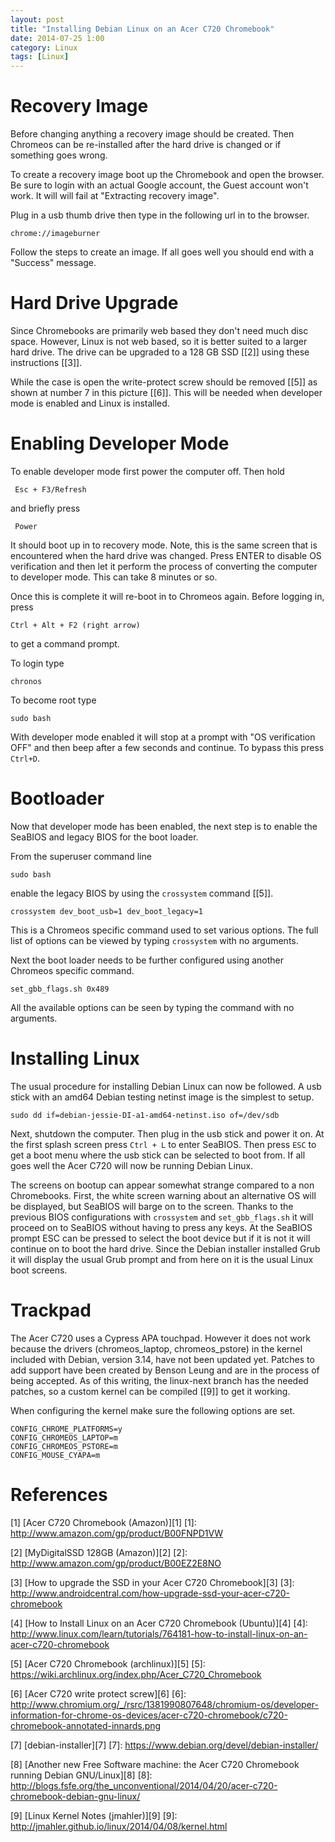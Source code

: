 ```yaml
---
layout: post
title: "Installing Debian Linux on an Acer C720 Chromebook"
date: 2014-07-25 1:00
category: Linux
tags: [Linux]
---
```


# Recovery Image

Before changing anything a recovery image should be created.  Then
Chromeos can be re-installed after the hard drive is changed or if
something goes wrong.

To create a recovery image boot up the Chromebook and open the browser.
Be sure to login with an actual Google account, the Guest account won't
work.  It will will fail at "Extracting recovery image".

Plug in a usb thumb drive then type in the following url in to the
browser.

    chrome://imageburner

Follow the steps to create an image.  If all goes well you should end
with a "Success" message.

# Hard Drive Upgrade

Since Chromebooks are primarily web based they don't need much disc
space.  However, Linux is not web based, so it is better suited to
a larger hard drive.  The drive can be upgraded to a 128 GB SSD [[2]]
using these instructions [[3]].

While the case is open the write-protect screw should be removed [[5]]
as shown at number 7 in this picture [[6]].  This will be needed when
developer mode is enabled and Linux is installed.

# Enabling Developer Mode

To enable developer mode first power the computer off.  Then hold

     Esc + F3/Refresh

and briefly press

     Power

It should boot up in to recovery mode.  Note, this is the same screen
that is encountered when the hard drive was changed.  Press ENTER to
disable OS verification and then let it perform the process of
converting the computer to developer mode.  This can take 8 minutes or
so.

Once this is complete it will re-boot in to Chromeos again.
Before logging in, press

    Ctrl + Alt + F2 (right arrow)

to get a command prompt.

To login type

    chronos

To become root type

    sudo bash

With developer mode enabled it will stop at a prompt with "OS
verification OFF" and then beep after a few seconds and continue.  To
bypass this press `Ctrl+D`.

# Bootloader

Now that developer mode has been enabled, the next step is to enable
the SeaBIOS and legacy BIOS for the boot loader.

From the superuser command line

    sudo bash

enable the legacy BIOS by using the `crossystem` command [[5]].

    crossystem dev_boot_usb=1 dev_boot_legacy=1

This is a Chromeos specific command used to set various options.  The
full list of options can be viewed by typing `crossystem` with no
arguments.

Next the boot loader needs to be further configured using another
Chromeos specific command.

    set_gbb_flags.sh 0x489

All the available options can be seen by typing the command with no
arguments.

# Installing Linux

The usual procedure for installing Debian Linux can now be followed.  A
usb stick with an amd64 Debian testing netinst image is the simplest to
setup.

    sudo dd if=debian-jessie-DI-a1-amd64-netinst.iso of=/dev/sdb

Next, shutdown the computer.  Then plug in the usb stick and power it
on.  At the first splash screen press `Ctrl + L` to enter SeaBIOS.  Then
press `ESC` to get a boot menu where the usb stick can be selected to
boot from.  If all goes well the Acer C720 will now be running Debian
Linux.

The screens on bootup can appear somewhat strange compared to a non
Chromebooks.  First, the white screen warning about an alternative OS
will be displayed, but SeaBIOS will barge on to the screen.  Thanks to
the previous BIOS configurations with `crossystem` and
`set_gbb_flags.sh` it will proceed on to SeaBIOS without having to press
any keys.  At the SeaBIOS prompt ESC can be pressed to select the boot
device but if it is not it will continue on to boot the hard drive.
Since the Debian installer installed Grub it will display the usual Grub
prompt and from here on it is the usual Linux boot screens.

# Trackpad

The Acer C720 uses a Cypress APA touchpad. However it does not work
because the drivers (chromeos\_laptop, chromeos\_pstore) in the kernel
included with Debian, version 3.14, have not been updated yet.  Patches
to add support have been created by Benson Leung and are in the process
of being accepted.  As of this writing, the linux-next branch has the
needed patches, so a custom kernel can be compiled [[9]] to get it
working.

When configuring the kernel make sure the following options are set.

    CONFIG_CHROME_PLATFORMS=y
    CONFIG_CHROMEOS_LAPTOP=m
    CONFIG_CHROMEOS_PSTORE=m
    CONFIG_MOUSE_CYAPA=m

# References

  [1] [Acer C720 Chromebook (Amazon)][1]
  [1]: http://www.amazon.com/gp/product/B00FNPD1VW

  [2] [MyDigitalSSD 128GB (Amazon)][2]
  [2]: http://www.amazon.com/gp/product/B00EZ2E8NO

  [3] [How to upgrade the SSD in your Acer C720 Chromebook][3]
  [3]: http://www.androidcentral.com/how-upgrade-ssd-your-acer-c720-chromebook

  [4] [How to Install Linux on an Acer C720 Chromebook (Ubuntu)][4]
  [4]: http://www.linux.com/learn/tutorials/764181-how-to-install-linux-on-an-acer-c720-chromebook

  [5] [Acer C720 Chromebook (archlinux)][5]
  [5]: https://wiki.archlinux.org/index.php/Acer_C720_Chromebook

  [6] [Acer C720 write protect screw][6]
  [6]: http://www.chromium.org/_/rsrc/1381990807648/chromium-os/developer-information-for-chrome-os-devices/acer-c720-chromebook/c720-chromebook-annotated-innards.png

  [7] [debian-installer][7]
  [7]: https://www.debian.org/devel/debian-installer/

  [8] [Another new Free Software machine: the Acer C720 Chromebook running Debian GNU/Linux][8]
  [8]: http://blogs.fsfe.org/the_unconventional/2014/04/20/acer-c720-chromebook-debian-gnu-linux/

  [9] [Linux Kernel Notes (jmahler)][9]
  [9]: http://jmahler.github.io/linux/2014/04/08/kernel.html

